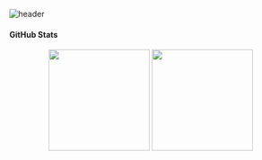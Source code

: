 ![header](https://capsule-render.vercel.app/api?type=waving&color=gradient&customColorList=F3E8FF,EADCF8,EBD6FF&height=200&text=Juhee's%20GITHUB&fontSize=50&animation=twinkling&fontAlign=50&fontAlignY=40)


#### GitHub Stats
<!--
![Juhee's GitHub stats](https://github-readme-stats.vercel.app/api?username=ju0204&hide=contribs&count_private=true&show_icons=true&theme=cobalt)

![Top Langs](https://github-readme-stats.vercel.app/api/top-langs/?username=ju0204&layout=compact&theme=cobalt)
-->



  <p align="center">
  <img src="https://github-readme-stats.vercel.app/api?username=ju0204&hide=contribs&count_private=true&show_icons=true&title_color=BA55D3&text_color=5C5470&icon_color=BA55D3&bg_color=FDF6FF&hide_border=true" height="180"/>
  <img src="https://github-readme-stats.vercel.app/api/top-langs/?username=ju0204&layout=compact&title_color=BA55D3&text_color=5C5470&bg_color=FDF6FF&hide_border=true" height="180"/>
</p>

